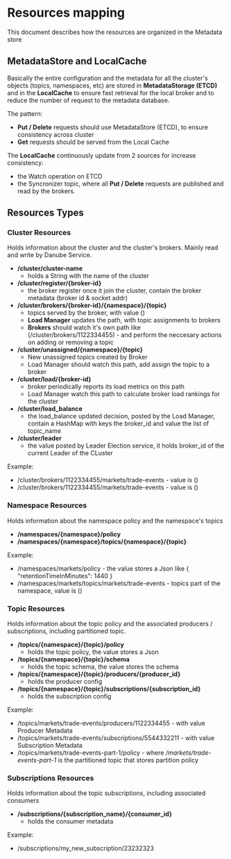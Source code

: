 # Resources mapping

This document describes how the resources are organized in the Metadata store

## MetadataStore and LocalCache

Basically the entire configuration and the metadata for all the cluster's objects (topics, namespaces, etc) are stored in **MetadataStorage (ETCD)** and in the **LocalCache** to ensure fast retrieval for the local broker and to reduce the number of request to the metadata database.

The pattern:

* **Put / Delete** requests should use MetadataStore (ETCD), to ensure consistency across cluster
* **Get** requests should be served from the Local Cache

The **LocalCache** continuously update from 2 sources for increase consistency:

* the Watch operation on ETCD
* the Syncronizer topic, where all **Put / Delete** requests are published and read by the brokers.

## Resources Types

### Cluster Resources

Holds information about the cluster and the cluster's brokers. Mainly read and write by Danube Service.

* **/cluster/cluster-name**
  * holds a String with the name of the cluster
* **/cluster/register/{broker-id}**
  * the broker register once it join the cluster, contain the broker metadata (broker id & socket addr)  
* **/cluster/brokers/{broker-id}/{namespace}/{topic}**
  * topics served by the broker, with value ()
  * **Load Manager** updates the path, with topic assignments to brokers
  * **Brokers** should watch it's own path like (/cluster/brokers/1122334455) - and perform the neccesary actions on adding or removing a topic
* **/cluster/unassigned/{namespace}/{topic}**
  * New unassigned topics created by Broker
  * Load Manager should watch this path, add assign the topic to a broker
* **/cluster/load/{broker-id}**
  * broker periodically reports its load metrics on this path
  * Load Manager watch this path to calculate broker load rankings for the cluster
* **/cluster/load_balance**
  * the load_balance updated decision, posted by the Load Manager, contain a HashMap with keys the broker_id and value the list of topic_name
* **/cluster/leader**
  * the value posted by Leader Election service, it holds broker_id of the current Leader of the CLuster

Example:

* /cluster/brokers/1122334455/markets/trade-events - value is ()
* /cluster/brokers/1122334455/markets/trade-events - value is ()

### Namespace Resources

Holds information about the namespace policy and the namespace's topics

* **/namespaces/{namespace}/policy**
* **/namespaces/{namespace}/topics/{namespace}/{topic}**

Example:

* /namespaces/markets/policy - the value stores a Json like { "retentionTimeInMinutes": 1440 }
* /namespaces/markets/topics/markets/trade-events - topics part of the namespace, value is ()

### Topic Resources

Holds information about the topic policy and the associated producers / subscriptions, including partitioned topic.

* **/topics/{namespace}/{topic}/policy**
  * holds the topic policy, the value stores a Json
* **/topics/{namespace}/{topic}/schema**
  * holds the topic schema, the value stores the schema
* **/topics/{namespace}/{topic}/producers/{producer_id}**
  * holds the producer config
* **/topics/{namespace}/{topic}/subscriptions/{subscription_id}**
  * holds the subscription config

Example:

* /topics/markets/trade-events/producers/1122334455 - with value Producer Metadata
* /topics/markets/trade-events/subscriptions/5544332211 - with value Subscription Metadata
* /topics/markets/trade-events-part-1/policy - where */markets/trade-events-part-1* is the partitioned topic that stores partition policy

### Subscriptions Resources

Holds information about the topic subscriptions, including associated consumers

* **/subscriptions/{subscription_name}/{consumer_id}**
  * holds the consumer metadata

Example:

* /subscriptions/my_new_subscription/23232323
